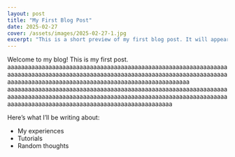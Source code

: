 ```yaml
---
layout: post
title: "My First Blog Post"
date: 2025-02-27
cover: /assets/images/2025-02-27-1.jpg
excerpt: "This is a short preview of my first blog post. It will appear in the blog listing page."
---
```


Welcome to my blog! This is my first post. aaaaaaaaaaaaaaaaaaaaaaaaaaaaaaaaaaaaaaaaaaaaaaaaaaaaaaaaaaaaaaaaaaaaaaaaaaaaaaaaaaaaaaaaaaaaaaaaaaaaaaaaaaaaaaaaaaaaaaaaaaaaaaaaaaaaaaaaaaaaaaaaaaaaaaaaaaaaaaaaaaaaaaaaaaaaaaaaaaaaa aaaaaaaaaaaaaaaaaaaaaaaaaaaaaaaaaaaaaaaaaaaaaaaaaaaaaaaaaaaaaaaaaaaaaaaaaaaaaaaaaaaaaaaaaaaaaaaaaaaaaaaaaaaaaaaaaaaaaaaaaaaaaaaaaaaaaaaaaaaaaaaaaaaaaaaaaaaaaaaaaaaaaaaaaaaaaaaa

Here’s what I’ll be writing about:
- My experiences
- Tutorials
- Random thoughts